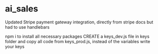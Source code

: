 # ai_sales
Updated Stripe payment gateway integration, directly from stripe docs but had to use handlebars

npm i to install all necessary packages
CREATE a keys_dev.js file in keys folder
and copy all code from keys_prod.js, instead of the variables write your keys
